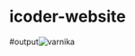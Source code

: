 # icoder-website


#output![varnika](https://user-images.githubusercontent.com/123875147/218926890-b56f28a9-c54a-4b73-91f0-2f0e788687bd.PNG)

